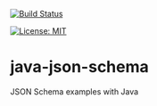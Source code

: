[![Build Status](https://travis-ci.org/claudioaltamura/java-json-schema.svg?branch=master)](https://travis-ci.org/claudioaltamura/java-json-schema)

[![License: MIT](https://img.shields.io/badge/License-MIT-yellow.svg)](https://opensource.org/licenses/MIT)

# java-json-schema
JSON Schema examples with Java

